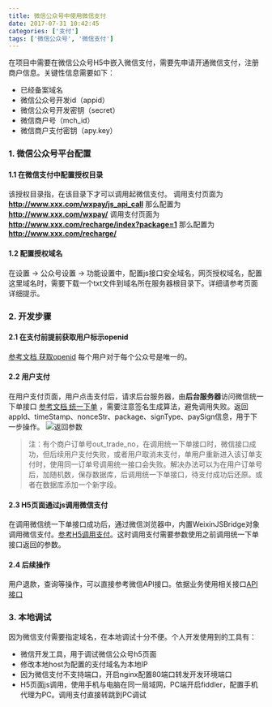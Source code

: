 ```yaml
---
title: 微信公众号中使用微信支付
date: 2017-07-31 10:42:45
categories: ['支付']
tags: ['微信公众号', '微信支付']
---
```


在项目中需要在微信公众号H5中嵌入微信支付，需要先申请开通微信支付，注册商户信息。关键性信息需要如下：
* 已经备案域名
* 微信公众号开发id（appid）
* 微信公众号开发密钥（secret）
* 微信商户号（mch_id）
* 微信商户支付密钥（apy.key）

### 1. 微信公众号平台配置
#### 1.1 在微信支付中配置授权目录
该授权目录指，在该目录下才可以调用起微信支付。
调用支付页面为 **http://www.xxx.com/wxpay/js_api_call** 那么配置为 **http://www.xxx.com/wxpay/**
调用支付页面为 **http://www.xxx.com/recharge/index?package=1** 那么配置为 **http://www.xxx.com/recharge/**

#### 1.2 配置授权域名
在设置 -> 公众号设置 -> 功能设置中，配置js接口安全域名，网页授权域名，配置这里域名时，需要下载一个txt文件到域名所在服务器根目录下。详细请参考页面详细提示。
<!-- more -->
### 2. 开发步骤
#### 2.1 在支付前提前获取用户标示openid
[参考文档 获取openid](https://pay.weixin.qq.com/wiki/doc/api/jsapi.php?chapter=4_4) 每个用户对于每个公众号是唯一的。
#### 2.2 用户支付
在用户支付页面，用户点击支付后，请求后台服务器，由**后台服务器**访问微信统一下单接口
[参考文档 统一下单](https://pay.weixin.qq.com/wiki/doc/api/jsapi.php?chapter=9_1) ，需要注意签名生成算法，避免调用失败。返回appId、timeStamp、nonceStr、package、signType、paySign信息，用于下一步操作。
![返回参数](/images/old/20170731TIM%E6%88%AA%E5%9B%BE20170731101946.png)

> 注：有个商户订单号out_trade_no，在调用统一下单接口时，微信接口成功，但后续用户支付失败，或者用户取消未支付，单用户重新进入该订单支付时，使用同一订单号调用统一接口会失败。解决办法可以为在用户订单号后，加随机数，保存数据库，后调用统一下单接口，待支付成功后还原。或者在数据库添加一个新字段。

#### 2.3 H5页面通过js调用微信支付
在调用微信统一下单接口成功后，通过微信浏览器中，内置WeixinJSBridge对象调用微信支付。[参考H5调用支付](WeixinJSBridge)。这时调用支付需要参数使用之前调用统一下单接口返回的参数。

#### 2.4 后续操作
用户退款，查询等操作，可以直接参考微信API接口。依据业务使用相关接口[API接口](https://pay.weixin.qq.com/wiki/doc/api/jsapi.php?chapter=9_1)

### 3. 本地调试
因为微信支付需要指定域名，在本地调试十分不便。个人开发使用到的工具有：
* 微信开发工具，用于调试微信公众号h5页面
* 修改本地host为配置的支付域名为本地IP
* 因为微信支付不支持端口，开启nginx配置80端口转发开发环境端口
* H5页面js调用，使用手机与电脑在同一局域网，PC端开启fiddler，配置手机代理为PC。调用支付直接转跳到PC调试
